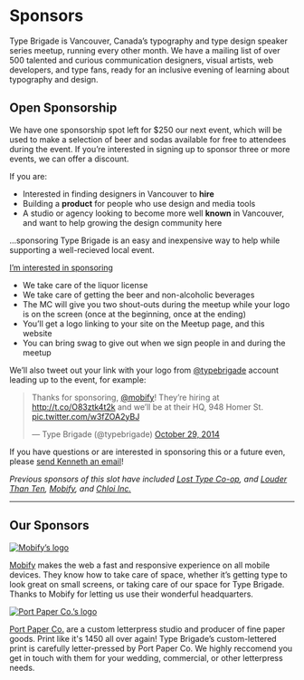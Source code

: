 # Sponsors

Type Brigade is Vancouver, Canada’s typography and type design speaker series meetup, running every other month. We have a mailing list of over 500 talented and curious communication designers, visual artists, web developers, and type fans, ready for an inclusive evening of learning about typography and design.

## Open Sponsorship

We have one sponsorship spot left for $250 our next event, which will be used to make a selection of beer and sodas available for free to attendees during the event. If you’re interested in signing up to sponsor three or more events, we can offer a discount.

If you are:

- Interested in finding designers in Vancouver to __hire__
- Building a __product__ for people who use design and media tools
- A studio or agency looking to become more well __known__ in Vancouver, and want to help growing the design community here

…sponsoring Type Brigade is an easy and inexpensive way to help while supporting a well-recieved local event.

<a href="mailto:kenneth@typebrigade.com?subject=Sponsorship" class="button button--small">I’m interested in sponsoring</a>

- We take care of the liquor license
- We take care of getting the beer and non-alcoholic beverages
- The MC will give you two shout-outs during the meetup while your logo is on the screen (once at the beginning, once at the ending)
- You’ll get a logo linking to your site on the Meetup page, <!-- in meetup emails announcement to over 500 people --> and this website
- You can bring swag to give out when we sign people in and during the meetup

We’ll also tweet out your link with your logo from [@typebrigade](https://twitter.com/typebrigade) account leading up to the event, for example:

  <blockquote class="twitter-tweet" lang="en"><p lang="en" dir="ltr">Thanks for sponsoring, <a href="https://twitter.com/mobify">@mobify</a>! They’re hiring at <a href="http://t.co/O83ztk4t2k">http://t.co/O83ztk4t2k</a> and we’ll be at their HQ, 948 Homer St. <a href="http://t.co/w3fZOA2yBJ">pic.twitter.com/w3fZOA2yBJ</a></p>&mdash; Type Brigade (@typebrigade) <a href="https://twitter.com/typebrigade/status/527505513530290176">October 29, 2014</a></blockquote>
  <script async src="//platform.twitter.com/widgets.js" charset="utf-8"></script>

If you have questions or are interested in sponsoring this or a future even, please [send Kenneth an email](mailto:kenneth@typebrigade.com)!

_Previous sponsors of this slot have included [Lost Type Co-op](http://losttype.com), and [Louder Than Ten](http://louderthanten.com), [Mobify](http://mobify.com/jobs), and [Chloi Inc.](http://chloi.io)_

***

## Our Sponsors

<!--

[![Chloi’s logo](../images/sponsor-chloi.svg)](http://chloi.io)

[Chloi Inc.](http://chloi.io) builds next-generation web and mobile experiences, and loves working with designers that care about type. Type Brigade would not be possible without their support, and mentorship through sibling meetups [CSS Brigade](http://cssbrigade.com) and [Node Brigade](http://meetup.com/node-brigade-vancouver).

-->


[![Mobify’s logo](../images/sponsor-mobify.svg)](http://mobify.com/jobs)

[Mobify](http://mobify.com/jobs) makes the web a fast and responsive experience on all mobile devices. They know how to take care of space, whether it’s getting type to look great on small screens, or taking care of our space for Type Brigade. Thanks to Mobify for letting us use their wonderful headquarters.

[![Port Paper Co.’s logo](../images/sponsor-port-paper-co.svg)](http://www.portpaperco.com/)

[Port Paper Co.](http://www.portpaperco.com) are a custom letterpress studio and producer of fine paper goods. Print like it's 1450 all over again! Type Brigade’s custom-lettered print is carefully letter-pressed by Port Paper Co. We highly reccomend you get in touch with them for your wedding, commercial, or other letterpress needs.
